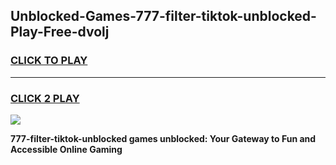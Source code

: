 
## Unblocked-Games-777-filter-tiktok-unblocked-Play-Free-dvolj
<h3>
<a href="https://premium76.site?title=777-filter-tiktok-unblocked&ref=20M">CLICK TO PLAY</a></h3>
<hr>

<h3>
<a href="https://premium76.site?title=777-filter-tiktok-unblocked&ref=20M">CLICK 2 PLAY</a>
  
</h3>

<a href="https://premium76.site?title=777-filter-tiktok-unblocked&ref=19M"><img src="https://clearcache.store/games.png"></a>


**777-filter-tiktok-unblocked games unblocked: Your Gateway to Fun and Accessible Online Gaming**
